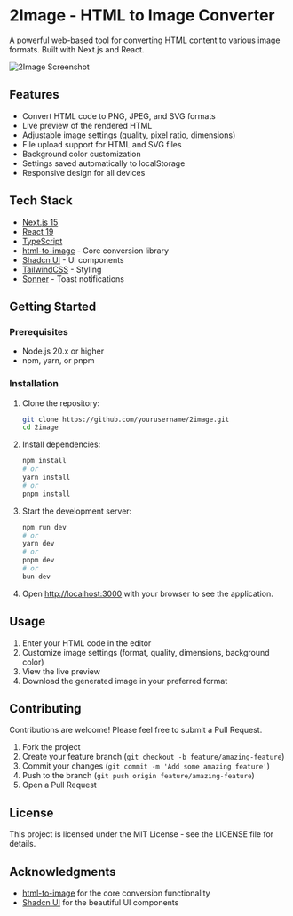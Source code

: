 # 2Image - HTML to Image Converter

A powerful web-based tool for converting HTML content to various image formats. Built with Next.js and React.

![2Image Screenshot](https://example.com/screenshot.png)

## Features

- Convert HTML code to PNG, JPEG, and SVG formats
- Live preview of the rendered HTML
- Adjustable image settings (quality, pixel ratio, dimensions)
- File upload support for HTML and SVG files
- Background color customization
- Settings saved automatically to localStorage
- Responsive design for all devices

## Tech Stack

- [Next.js 15](https://nextjs.org/)
- [React 19](https://react.dev/)
- [TypeScript](https://www.typescriptlang.org/)
- [html-to-image](https://github.com/bubkoo/html-to-image) - Core conversion library
- [Shadcn UI](https://ui.shadcn.com/) - UI components
- [TailwindCSS](https://tailwindcss.com/) - Styling
- [Sonner](https://sonner.emilkowal.ski/) - Toast notifications

## Getting Started

### Prerequisites

- Node.js 20.x or higher
- npm, yarn, or pnpm

### Installation

1. Clone the repository:
   ```bash
   git clone https://github.com/yourusername/2image.git
   cd 2image
   ```

2. Install dependencies:
   ```bash
   npm install
   # or
   yarn install
   # or
   pnpm install
   ```

3. Start the development server:
   ```bash
   npm run dev
   # or
   yarn dev
   # or
   pnpm dev
   # or
   bun dev
   ```

4. Open [http://localhost:3000](http://localhost:3000) with your browser to see the application.

## Usage

1. Enter your HTML code in the editor
2. Customize image settings (format, quality, dimensions, background color)
3. View the live preview
4. Download the generated image in your preferred format

## Contributing

Contributions are welcome! Please feel free to submit a Pull Request.

1. Fork the project
2. Create your feature branch (`git checkout -b feature/amazing-feature`)
3. Commit your changes (`git commit -m 'Add some amazing feature'`)
4. Push to the branch (`git push origin feature/amazing-feature`)
5. Open a Pull Request

## License

This project is licensed under the MIT License - see the LICENSE file for details.

## Acknowledgments

- [html-to-image](https://github.com/bubkoo/html-to-image) for the core conversion functionality
- [Shadcn UI](https://ui.shadcn.com/) for the beautiful UI components
